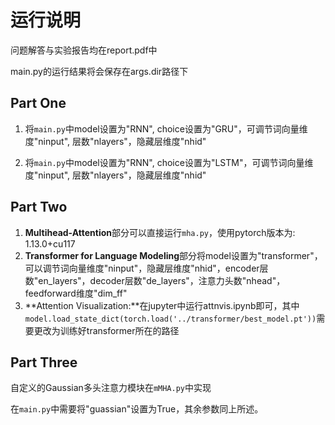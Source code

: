 # 运行说明

问题解答与实验报告均在report.pdf中

main.py的运行结果将会保存在args.dir路径下

## Part One

1. 将`main.py`中model设置为"RNN", choice设置为"GRU"，可调节词向量维度"ninput", 层数"nlayers"，隐藏层维度"nhid"

2. 将`main.py`中model设置为"RNN", choice设置为"LSTM"，可调节词向量维度"ninput", 层数"nlayers"，隐藏层维度"nhid"

## Part Two

1. **Multihead-Attention**部分可以直接运行`mha.py`，使用pytorch版本为: 1.13.0+cu117
2. **Transformer for Language Modeling**部分将model设置为"transformer"，可以调节词向量维度"ninput"，隐藏层维度"nhid"，encoder层数"en_layers"，decoder层数"de_layers"，注意力头数"nhead"，feedforward维度"dim_ff"
3. **Attention Visualization:**在jupyter中运行attnvis.ipynb即可，其中`model.load_state_dict(torch.load('../transformer/best_model.pt'))`需要更改为训练好transformer所在的路径

## Part Three

自定义的Gaussian多头注意力模块在`mMHA.py`中实现

在`main.py`中需要将"guassian"设置为True，其余参数同上所述。